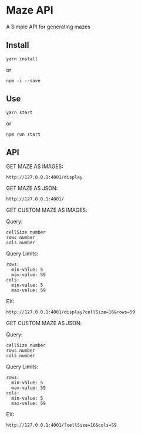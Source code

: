 # Maze API

A Simple API for generating mazes

## Install

    yarn install

or

    npm -i --save

## Use

    yarn start

or

    npm run start

## API


GET MAZE AS IMAGES: 

    http://127.0.0.1:4001/display

GET MAZE AS JSON:

    http://127.0.0.1:4001/

GET CUSTOM MAZE AS IMAGES:

  Query:

    cellSize number
    rows number
    cols number

  Query Limits:
    
    rows: 
      min-value: 5
      max-value: 59
    cols: 
      min-value: 5
      max-value: 59
  
EX: 

    http://127.0.0.1:4001/display?cellSize=16&rows=59

GET CUSTOM MAZE AS JSON:
  
  Query:
    
    cellSize number
    rows number
    cols number
  
  Query Limits:
    
    rows: 
      min-value: 5
      max-value: 59
    cols: 
      min-value: 5
      max-value: 59
  
  EX: 
    
    http://127.0.0.1:4001/?cellSize=16&cols=59